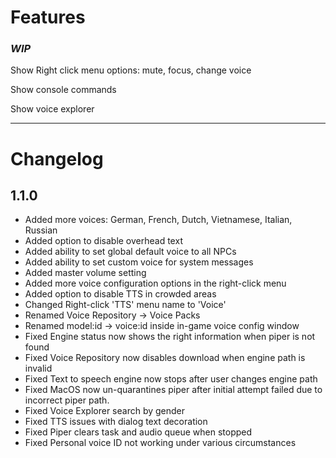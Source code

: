 # Features

### *WIP*
Show Right click menu options: mute, focus, change voice

Show console commands

Show voice explorer



---
# Changelog

## 1.1.0

 - Added more voices: German, French, Dutch, Vietnamese, Italian, Russian
 - Added option to disable overhead text
 - Added ability to set global default voice to all NPCs
 - Added ability to set custom voice for system messages
 - Added master volume setting
 - Added more voice configuration options in the right-click menu
 - Added option to disable TTS in crowded areas
 - Changed Right-click 'TTS' menu name to 'Voice'
 - Renamed Voice Repository -> Voice Packs
 - Renamed model:id -> voice:id inside in-game voice config window
 - Fixed Engine status now shows the right information when piper is not found
 - Fixed Voice Repository now disables download when engine path is invalid
 - Fixed Text to speech engine now stops after user changes engine path 
 - Fixed MacOS now un-quarantines piper after initial attempt failed due to incorrect piper path.
 - Fixed Voice Explorer search by gender
 - Fixed TTS issues with dialog text decoration
 - Fixed Piper clears task and audio queue when stopped
 - Fixed Personal voice ID not working under various circumstances